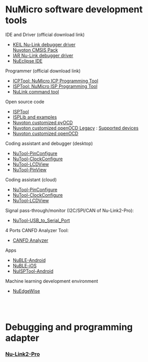 # NuMicro software development tools  
IDE and Driver (official download link)
- [KEIL Nu-Link debugger driver](https://www.nuvoton.com/tool-and-software/ide-and-compiler/)  
  [Nuvoton CMSIS Pack](https://github.com/OpenNuvoton/cmsis-packs)
- [IAR Nu-Link debugger driver](https://www.nuvoton.com/tool-and-software/ide-and-compiler/)
- [NuEclipse IDE](https://www.nuvoton.com/tool-and-software/ide-and-compiler/)

Programmer (official download link)  
- [ICPTool: NuMicro ICP Programming Tool](https://www.nuvoton.com/tool-and-software/software-tool/programmer-tool/)  
- [ISPTool: NuMicro ISP Programming Tool](https://www.nuvoton.com/tool-and-software/software-tool/programmer-tool/)  
- [NuLink command tool](https://www.nuvoton.com/tool-and-software/software-tool/programmer-tool/)  

Open source code
- [ISPTool](https://github.com/OpenNuvoton/ISPTool)
- [ISPLib and examples](https://github.com/OpenNuvoton/ISPTool_Cross_Platform)
- [Nuvoton customized pyOCD](https://github.com/OpenNuvoton/pyOCD) 
- [Nuvoton customized openOCD Legacy](https://github.com/OpenNuvoton/OpenOCD-Nuvoton) : [Supported devices](https://github.com/OpenNuvoton/OpenOCD-Nuvoton/blob/master/src/flash/nor/numicro.c#L189)
- [Nuvoton customized openOCD](https://github.com/OpenNuvoton/OpenOCD-Nuvoton-CMSIS-DAP)  

Coding assistant and debugger (desktop) 
- [NuTool-PinConfigure](https://www.nuvoton.com/tool-and-software/software-tool/general/nutool/)
- [NuTool-ClockConfigure](https://www.nuvoton.com/tool-and-software/software-tool/general/nutool/)
- [NuTool-LCDView](https://www.nuvoton.com/tool-and-software/software-tool/application-specific/lcdview/)  
- [NuTool-PinView](https://www.nuvoton.com/tool-and-software/software-tool/general/nutool/)  

Coding assistant (cloud) 
- [NuTool-PinConfigure](https://opennuvoton.github.io/NuTool-PinConfigure/)
- [NuTool-ClockConfigure](https://opennuvoton.github.io/NuTool-ClockConfigure/)
- [NuTool-LCDView](https://opennuvoton.github.io/LCDView/)

Signal pass-through/monitor (I2C/SPI/CAN of Nu-Link2-Pro): 
- [NuTool-USB_to_Serial_Port](https://www.nuvoton.com/tool-and-software/software-tool/general/nutool/) 

4 Ports CANFD Analyzer Tool: 
- [CANFD Analyzer](https://github.com/OpenNuvoton/CANFD_Analyzer/) 

Apps
- [NuBLE-Android](https://github.com/OpenNuvoton/NuBLE-Android/) 
- [NuBLE-iOS](https://github.com/OpenNuvoton/NUBLE-iOS/) 
- [NuISPTool-Android](https://github.com/OpenNuvoton/NuISPTool-Android/) 

Machine learning development environment
- [NuEdgeWise](https://github.com/OpenNuvoton/NuEdgeWise)

<br>
<br>

# Debugging and programming adapter
### [Nu-Link2-Pro ](./README_NuLink2Pro.md)


<br>
<br>
